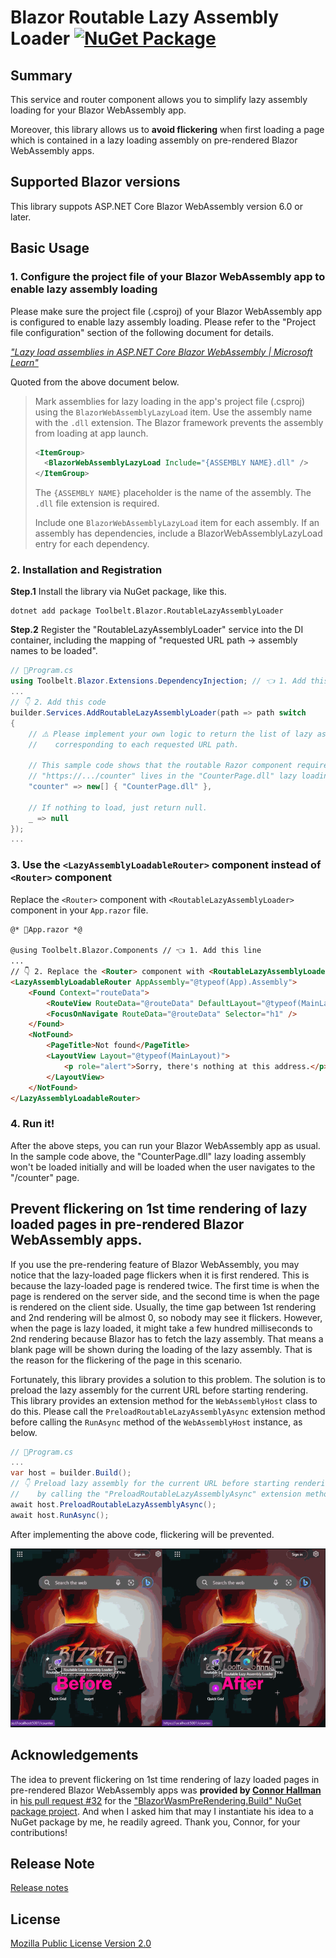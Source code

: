 ﻿# Blazor Routable Lazy Assembly Loader [![NuGet Package](https://img.shields.io/nuget/v/Toolbelt.Blazor.RoutableLazyAssemblyLoader.svg)](https://www.nuget.org/packages/Toolbelt.Blazor.RoutableLazyAssemblyLoader/)

## Summary

This service and router component allows you to simplify lazy assembly loading for your Blazor WebAssembly app. 

Moreover, this library allows us to **avoid flickering** when first loading a page which is contained in a lazy loading assembly on pre-rendered Blazor WebAssembly apps.


## Supported Blazor versions

This library suppots ASP.NET Core Blazor WebAssembly version 6.0 or later.

## Basic Usage

### 1. Configure the project file of your Blazor WebAssembly app to enable lazy assembly loading

Please make sure the project file (.csproj) of your Blazor WebAssembly app is configured to enable lazy assembly loading. Please refer to the "Project file configuration" section of the following document for details.

_["Lazy load assemblies in ASP.NET Core Blazor WebAssembly | Microsoft Learn"](https://learn.microsoft.com/aspnet/core/blazor/webassembly-lazy-load-assemblies#project-file-configuration)_

Quoted from the above document below.

> Mark assemblies for lazy loading in the app's project file (.csproj) using the `BlazorWebAssemblyLazyLoad` item. Use the assembly name with the `.dll` extension. The Blazor framework prevents the assembly from loading at app launch.
>
> ```xml
> <ItemGroup>
>   <BlazorWebAssemblyLazyLoad Include="{ASSEMBLY NAME}.dll" />
> </ItemGroup>
> ```
>
> The `{ASSEMBLY NAME}` placeholder is the name of the assembly. The `.dll` file extension is required.
>
> Include one `BlazorWebAssemblyLazyLoad` item for each assembly. If an assembly has dependencies, include a BlazorWebAssemblyLazyLoad entry for each dependency.


### 2. Installation and Registration

**Step.1** Install the library via NuGet package, like this.

```shell
dotnet add package Toolbelt.Blazor.RoutableLazyAssemblyLoader
```

**Step.2** Register the "RoutableLazyAssemblyLoader" service into the DI container, including the mapping of "requested URL path -> assembly names to be loaded".

```csharp
// 📄Program.cs
using Toolbelt.Blazor.Extensions.DependencyInjection; // 👈 1. Add this line
...
// 👇 2. Add this code
builder.Services.AddRoutableLazyAssemblyLoader(path => path switch
{
    // ⚠️ Please implement your own logic to return the list of lazy assembly names 
    //    corresponding to each requested URL path.
    
    // This sample code shows that the routable Razor component required for the page
    // "https://.../counter" lives in the "CounterPage.dll" lazy loading assembly.
    "counter" => new[] { "CounterPage.dll" },

    // If nothing to load, just return null.
    _ => null
});
...
```

### 3. Use the `<LazyAssemblyLoadableRouter>` component instead of `<Router>` component

Replace the `<Router>` component with `<RoutableLazyAssemblyLoader>` component in your `App.razor` file.

```html
@* 📄App.razor *@

@using Toolbelt.Blazor.Components // 👈 1. Add this line
...
// 👇 2. Replace the <Router> component with <RoutableLazyAssemblyLoader> component.
<LazyAssemblyLoadableRouter AppAssembly="@typeof(App).Assembly">
    <Found Context="routeData">
        <RouteView RouteData="@routeData" DefaultLayout="@typeof(MainLayout)" />
        <FocusOnNavigate RouteData="@routeData" Selector="h1" />
    </Found>
    <NotFound>
        <PageTitle>Not found</PageTitle>
        <LayoutView Layout="@typeof(MainLayout)">
            <p role="alert">Sorry, there's nothing at this address.</p>
        </LayoutView>
    </NotFound>
</LazyAssemblyLoadableRouter>
```

### 4. Run it!

After the above steps, you can run your Blazor WebAssembly app as usual. In the sample code above, the "CounterPage.dll" lazy loading assembly won't be loaded initially and will be loaded when the user navigates to the "/counter" page.

## Prevent flickering on 1st time rendering of lazy loaded pages in pre-rendered Blazor WebAssembly apps.

If you use the pre-rendering feature of Blazor WebAssembly, you may notice that the lazy-loaded page flickers when it is first rendered. This is because the lazy-loaded page is rendered twice. The first time is when the page is rendered on the server side, and the second time is when the page is rendered on the client side. Usually, the time gap between 1st rendering and 2nd rendering will be almost 0, so nobody may see it flickers. However, when the page is lazy loaded, it might take a few hundred milliseconds to 2nd rendering because Blazor has to fetch the lazy assembly. That means a blank page will be shown during the loading of the lazy assembly. That is the reason for the flickering of the page in this scenario.

Fortunately, this library provides a solution to this problem. The solution is to preload the lazy assembly for the current URL before starting rendering. This library provides an extension method for the `WebAssemblyHost` class to do this. Please call the `PreloadRoutableLazyAssemblyAsync` extension method before calling the `RunAsync` method of the `WebAssemblyHost` instance, as below.

```csharp
// 📄Program.cs
...
var host = builder.Build();
// 👇 Preload lazy assembly for the current URL before starting rendering
//    by calling the "PreloadRoutableLazyAssemblyAsync" extension method.
await host.PreloadRoutableLazyAssemblyAsync();
await host.RunAsync();
```

After implementing the above code, flickering will be prevented.

![Movie - Before and After](https://raw.githubusercontent.com/jsakamoto/Toolbelt.Blazor.RoutableLazyAssemblyLoader/main/.assets/before-after-movie.gif)

## Acknowledgements

The idea to prevent flickering on 1st time rendering of lazy loaded pages in pre-rendered Blazor WebAssembly apps was **provided by [Connor Hallman](https://github.com/biegehydra)** in [his pull request #32](https://github.com/jsakamoto/BlazorWasmPreRendering.Build/pull/32) for the ["BlazorWasmPreRendering.Build" NuGet package project](https://github.com/jsakamoto/BlazorWasmPreRendering.Build). And when I asked him that may I instantiate his idea to a NuGet package by me, he readily agreed. Thank you, Connor, for your contributions!

## Release Note

[Release notes](https://github.com/jsakamoto/Toolbelt.Blazor.RoutableLazyAssemblyLoader/blob/main/RELEASE-NOTES.txt)

## License

[Mozilla Public License Version 2.0](https://github.com/jsakamoto/Toolbelt.Blazor.RoutableLazyAssemblyLoader/blob/main/LICENSE)
